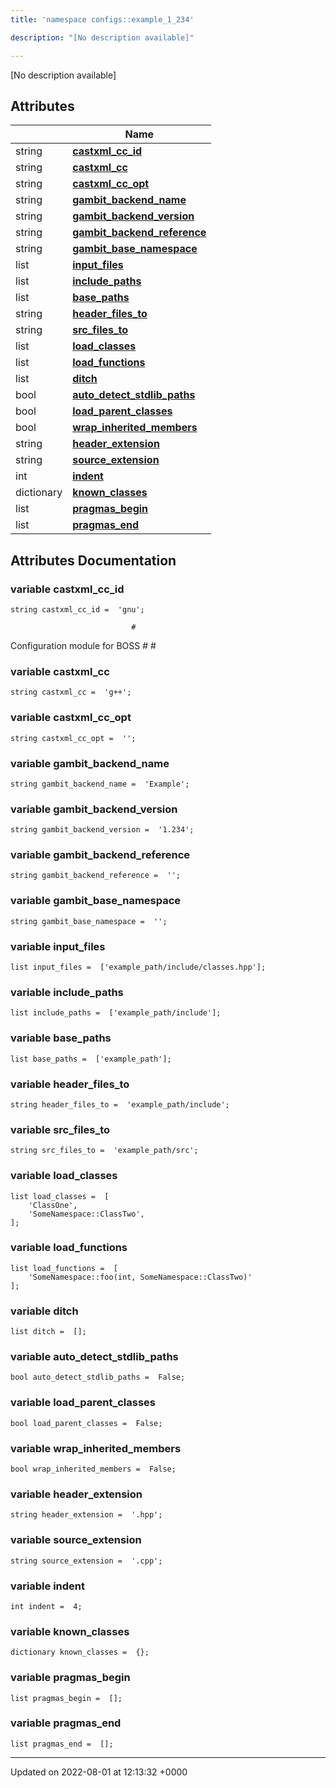 ```yaml
---
title: 'namespace configs::example_1_234'

description: "[No description available]"

---
```







[No description available]

## Attributes

|                | Name           |
| -------------- | -------------- |
| string | **[castxml_cc_id](/documentation/code/namespaces/namespaceconfigs_1_1example__1__234/#variable-castxml-cc-id)**  |
| string | **[castxml_cc](/documentation/code/namespaces/namespaceconfigs_1_1example__1__234/#variable-castxml-cc)**  |
| string | **[castxml_cc_opt](/documentation/code/namespaces/namespaceconfigs_1_1example__1__234/#variable-castxml-cc-opt)**  |
| string | **[gambit_backend_name](/documentation/code/namespaces/namespaceconfigs_1_1example__1__234/#variable-gambit-backend-name)**  |
| string | **[gambit_backend_version](/documentation/code/namespaces/namespaceconfigs_1_1example__1__234/#variable-gambit-backend-version)**  |
| string | **[gambit_backend_reference](/documentation/code/namespaces/namespaceconfigs_1_1example__1__234/#variable-gambit-backend-reference)**  |
| string | **[gambit_base_namespace](/documentation/code/namespaces/namespaceconfigs_1_1example__1__234/#variable-gambit-base-namespace)**  |
| list | **[input_files](/documentation/code/namespaces/namespaceconfigs_1_1example__1__234/#variable-input-files)**  |
| list | **[include_paths](/documentation/code/namespaces/namespaceconfigs_1_1example__1__234/#variable-include-paths)**  |
| list | **[base_paths](/documentation/code/namespaces/namespaceconfigs_1_1example__1__234/#variable-base-paths)**  |
| string | **[header_files_to](/documentation/code/namespaces/namespaceconfigs_1_1example__1__234/#variable-header-files-to)**  |
| string | **[src_files_to](/documentation/code/namespaces/namespaceconfigs_1_1example__1__234/#variable-src-files-to)**  |
| list | **[load_classes](/documentation/code/namespaces/namespaceconfigs_1_1example__1__234/#variable-load-classes)**  |
| list | **[load_functions](/documentation/code/namespaces/namespaceconfigs_1_1example__1__234/#variable-load-functions)**  |
| list | **[ditch](/documentation/code/namespaces/namespaceconfigs_1_1example__1__234/#variable-ditch)**  |
| bool | **[auto_detect_stdlib_paths](/documentation/code/namespaces/namespaceconfigs_1_1example__1__234/#variable-auto-detect-stdlib-paths)**  |
| bool | **[load_parent_classes](/documentation/code/namespaces/namespaceconfigs_1_1example__1__234/#variable-load-parent-classes)**  |
| bool | **[wrap_inherited_members](/documentation/code/namespaces/namespaceconfigs_1_1example__1__234/#variable-wrap-inherited-members)**  |
| string | **[header_extension](/documentation/code/namespaces/namespaceconfigs_1_1example__1__234/#variable-header-extension)**  |
| string | **[source_extension](/documentation/code/namespaces/namespaceconfigs_1_1example__1__234/#variable-source-extension)**  |
| int | **[indent](/documentation/code/namespaces/namespaceconfigs_1_1example__1__234/#variable-indent)**  |
| dictionary | **[known_classes](/documentation/code/namespaces/namespaceconfigs_1_1example__1__234/#variable-known-classes)**  |
| list | **[pragmas_begin](/documentation/code/namespaces/namespaceconfigs_1_1example__1__234/#variable-pragmas-begin)**  |
| list | **[pragmas_end](/documentation/code/namespaces/namespaceconfigs_1_1example__1__234/#variable-pragmas-end)**  |



## Attributes Documentation

### variable castxml_cc_id

```
string castxml_cc_id =  'gnu';
```




```
                           #
```

 Configuration module for BOSS # # 


### variable castxml_cc

```
string castxml_cc =  'g++';
```


### variable castxml_cc_opt

```
string castxml_cc_opt =  '';
```


### variable gambit_backend_name

```
string gambit_backend_name =  'Example';
```


### variable gambit_backend_version

```
string gambit_backend_version =  '1.234';
```


### variable gambit_backend_reference

```
string gambit_backend_reference =  '';
```


### variable gambit_base_namespace

```
string gambit_base_namespace =  '';
```


### variable input_files

```
list input_files =  ['example_path/include/classes.hpp'];
```


### variable include_paths

```
list include_paths =  ['example_path/include'];
```


### variable base_paths

```
list base_paths =  ['example_path'];
```


### variable header_files_to

```
string header_files_to =  'example_path/include';
```


### variable src_files_to

```
string src_files_to =  'example_path/src';
```


### variable load_classes

```
list load_classes =  [
    'ClassOne',
    'SomeNamespace::ClassTwo',
];
```


### variable load_functions

```
list load_functions =  [
    'SomeNamespace::foo(int, SomeNamespace::ClassTwo)'
];
```


### variable ditch

```
list ditch =  [];
```


### variable auto_detect_stdlib_paths

```
bool auto_detect_stdlib_paths =  False;
```


### variable load_parent_classes

```
bool load_parent_classes =  False;
```


### variable wrap_inherited_members

```
bool wrap_inherited_members =  False;
```


### variable header_extension

```
string header_extension =  '.hpp';
```


### variable source_extension

```
string source_extension =  '.cpp';
```


### variable indent

```
int indent =  4;
```


### variable known_classes

```
dictionary known_classes =  {};
```


### variable pragmas_begin

```
list pragmas_begin =  [];
```


### variable pragmas_end

```
list pragmas_end =  [];
```





-------------------------------

Updated on 2022-08-01 at 12:13:32 +0000